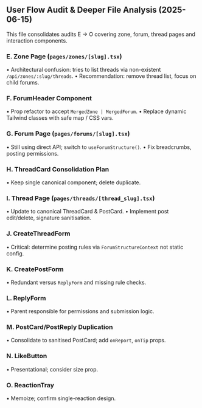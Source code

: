 ## User Flow Audit & Deeper File Analysis (2025-06-15)

This file consolidates audits E → O covering zone, forum, thread pages and interaction components.

### E. Zone Page (`pages/zones/[slug].tsx`)
• Architectural confusion: tries to list threads via non-existent `/api/zones/:slug/threads`.
• Recommendation: remove thread list, focus on child forums.

### F. ForumHeader Component
• Prop refactor to accept `MergedZone | MergedForum`.
• Replace dynamic Tailwind classes with safe map / CSS vars.

### G. Forum Page (`pages/forums/[slug].tsx`)
• Still using direct API; switch to `useForumStructure()`.
• Fix breadcrumbs, posting permissions.

### H. ThreadCard Consolidation Plan
• Keep single canonical component; delete duplicate.

### I. Thread Page (`pages/threads/[thread_slug].tsx`)
• Update to canonical ThreadCard & PostCard.
• Implement post edit/delete, signature sanitisation.

### J. CreateThreadForm
• Critical: determine posting rules via `ForumStructureContext` not static config.

### K. CreatePostForm
• Redundant versus `ReplyForm` and missing rule checks.

### L. ReplyForm
• Parent responsible for permissions and submission logic.

### M. PostCard/PostReply Duplication
• Consolidate to sanitised PostCard; add `onReport`, `onTip` props.

### N. LikeButton
• Presentational; consider size prop.

### O. ReactionTray
• Memoize; confirm single-reaction design. 